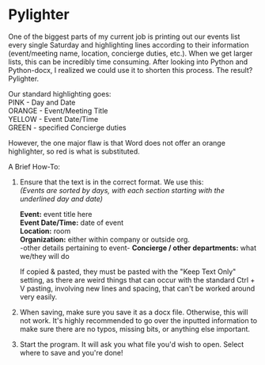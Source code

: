 # Pylighter
One of the biggest parts of my current job is printing out our events list every single Saturday and highlighting lines according to their information (event/meeting name, location, concierge duties, etc.).
When we get larger lists, this can be incredibly time consuming. After looking into Python and Python-docx, I realized we could use it to shorten this process.
The result? Pylighter. 

Our standard highlighting goes: <br />
PINK - Day and Date <br />
ORANGE - Event/Meeting Title <br />
YELLOW - Event Date/Time <br />
GREEN - specified Concierge duties <br />

However, the one major flaw is that Word does not offer an orange highlighter, so red is what is substituted.

A Brief How-To:
1. Ensure that the text is in the correct format. We use this: <br />
 *(Events are sorted by days, with each section starting with the underlined day and date)* 
  
    **Event:** event title here <br />
    **Event Date/Time:** date of event <br />
    **Location:** room <br />
    **Organization:** either within company or outside org.<br />
    -other details pertaining to event-
    **Concierge / other departments:** what we/they will do <br />

    If copied & pasted, they must be pasted with the "Keep Text Only" setting, as there are
    weird things that can occur with the standard Ctrl + V pasting, involving new lines and
    spacing, that can't be worked around very easily. <br />
3. When saving, make sure you save it as a docx file. Otherwise, this will not work. It's highly recommended to go over the inputted information to make sure there are no typos, missing bits, or anything else important. <br />
4. Start the program. It will ask you what file you'd wish to open. Select where to save and you're done! <br />

